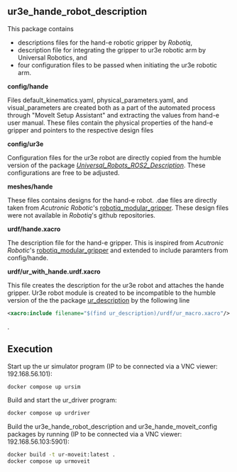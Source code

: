 ## ur3e_hande_robot_description

This package contains 
  - descriptions files for the hand-e robotic gripper by *Robotiq*,
  - description file for integrating the gripper to ur3e robotic arm by Universal Robotics, and
  - four configuration files to be passed when initiating the ur3e robotic arm. 


**config/hande**

Files default_kinematics.yaml, physical_parameters.yaml, and visual_parameters are created both as a part of the automated process through "MoveIt Setup Assistant" and extracting the values from hand-e user manual. 
These files contain the physical properties of the hand-e gripper and pointers to the respective design files

**config/ur3e**

Configuration files for the ur3e robot are directly copied from the humble version of the package [*Universal_Robots_ROS2_Description*](https://github.com/UniversalRobots/Universal_Robots_ROS2_Description/tree/29e90d5095fdf4af99eba3c3eae153d7d5d769c0/config/ur3e).
These configurations are free to be adjusted. 

**meshes/hande**

These files contains designs for the hand-e robot. .dae files are directly taken from *Acutronic Robotic*'s [robotiq_modular_gripper](https://github.com/AcutronicRobotics/robotiq_modular_gripper/tree/4e708524e5dd20753f711686eb2cd1017a25a09e/robotiq_hande_gripper_description/meshes). These design files were not available in *Robotiq*'s github repositories.

**urdf/hande.xacro**

The description file for the hand-e gripper. This is inspired from *Acutronic Robotic*'s [robotiq_modular_gripper](https://github.com/AcutronicRobotics/robotiq_modular_gripper/blob/4e708524e5dd20753f711686eb2cd1017a25a09e/robotiq_hande_gripper_description/urdf/robotiq_hande.urdf.xacro) and extended to include paramters from config/hande. 

**urdf/ur_with_hande.urdf.xacro**

This file creates the description for the ur3e robot and attaches the hande gripper. Ur3e robot module is created to be incompatible to the humble version of the the package [ur_description](https://github.com/UniversalRobots/Universal_Robots_ROS2_Description/blob/29e90d5095fdf4af99eba3c3eae153d7d5d769c0/urdf/ur.urdf.xacro) by the following line 
```xml
<xacro:include filename="$(find ur_description)/urdf/ur_macro.xacro"/>
```
.

## Execution

Start up the ur simulator program (IP to be connected via a VNC viewer: 192.168.56.101):
```bash
docker compose up ursim
```

Build and start the ur_driver program:
```bash
docker compose up urdriver 
```

Build the ur3e_hande_robot_description and ur3e_hande_moveit_config packages by running (IP to be connected via a VNC viewer: 192.168.56.103:5901):
```bash
docker build -t ur-moveit:latest .
docker compose up urmoveit
```


